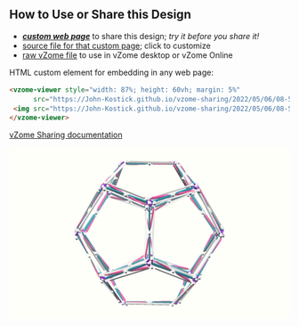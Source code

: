 
## How to Use or Share this Design

 - [***custom web page***][post] to share this design; *try it before you share it!*
 - [source file for that custom page][source]; click to customize
 - [raw vZome file][raw] to use in vZome desktop or vZome Online
 
 HTML custom element for embedding in any web page:
 ```html
<vzome-viewer style="width: 87%; height: 60vh; margin: 5%"
       src="https://John-Kostick.github.io/vzome-sharing/2022/05/06/08-54-53-Rose-10/Rose-10.vZome" >
  <img src="https://John-Kostick.github.io/vzome-sharing/2022/05/06/08-54-53-Rose-10/Rose-10.png" />
</vzome-viewer>
 ```

[vZome Sharing documentation](https://vzome.github.io/vzome/sharing.html#how-it-works)

![Image](<Rose-10.png>)


[post]: <https://John-Kostick.github.io/vzome-sharing/2022/05/06/Rose-10-08-54-53.html>
[source]: <https://github.com/John-Kostick/vzome-sharing/edit/main/_posts/2022-05-06-Rose-10-08-54-53.md>
[raw]: <https://raw.githubusercontent.com/John-Kostick/vzome-sharing/main/2022/05/06/08-54-53-Rose-10/Rose-10.vZome>
